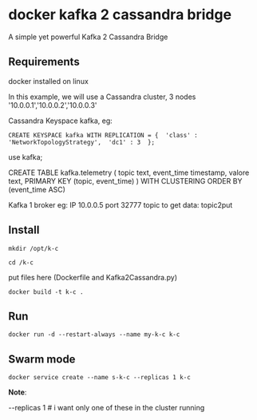 # docker kafka 2 cassandra bridge
A simple yet powerful Kafka 2 Cassandra Bridge

## Requirements

docker installed on linux

In this example, we will use a Cassandra cluster, 3 nodes '10.0.0.1','10.0.0.2','10.0.0.3'

Cassandra Keyspace kafka, eg:

`CREATE KEYSPACE kafka
  WITH REPLICATION = { 
   'class' : 'NetworkTopologyStrategy', 
   'dc1' : 3 
  };`
  
  use kafka;
  
 CREATE TABLE kafka.telemetry (
    topic text,
    event_time timestamp,
    valore text,
    PRIMARY KEY (topic, event_time)
) WITH CLUSTERING ORDER BY (event_time ASC)

Kafka 1 broker eg: IP 10.0.0.5 port 32777 topic to get data: topic2put

## Install

`mkdir /opt/k-c`

`cd /k-c`

put files here (Dockerfile and Kafka2Cassandra.py)

`docker build -t k-c .`

## Run

`docker run -d --restart-always --name my-k-c k-c`

## Swarm mode

`docker service create --name s-k-c --replicas 1 k-c`

**Note**:

--replicas 1 # i want only one of these in the cluster running


